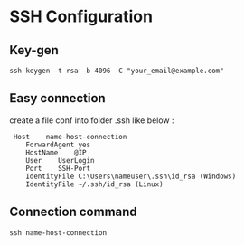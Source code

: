 # SSH Configuration

## Key-gen

    ssh-keygen -t rsa -b 4096 -C "your_email@example.com"

## Easy connection
 create a file conf into folder .ssh like below :
```config
 Host    name-host-connection
    ForwardAgent yes
    HostName    @IP
    User    UserLogin
    Port    SSH-Port
    IdentityFile C:\Users\nameuser\.ssh\id_rsa (Windows)
    IdentityFile ~/.ssh/id_rsa (Linux)
```

## Connection command 

    ssh name-host-connection